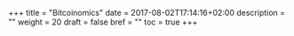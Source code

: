 +++
title = "Bitcoinomics"
date = 2017-08-02T17:14:16+02:00
description = ""
weight = 20
draft = false
bref = ""
toc = true
+++
